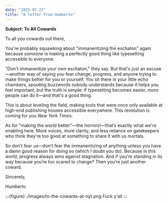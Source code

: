 ```yaml
---
date: "2025-07-27"
title: "A letter from Humberto"
---
```



**Subject: To All Cowards**

To all you cowards out there,

You're probably squawking about "immanentizing the eschaton" again because *someone* is making a perfectly good thing like typesetting accessible to everyone.

"Don't immanentize your own eschaton," they say. But that's just an excuse—another way of saying you fear change, progress, and anyone trying to make things better for you or yourself. You sit there in your little echo chambers, spouting buzzwords nobody understands because it helps you feel important, but the truth is simple: if typesetting becomes easier, more people can do it—and that's a good thing.

This is about leveling the field, making tools that were once only available at high-end publishing houses accessible everywhere. This revolution is coming for you _New York Times_.

As for "making the world better"—the horrors!—that’s exactly what we're enabling here. More voices, more clarity, and less reliance on gatekeepers who think they’re too good at something to share it with us mortals.

So don't fear *us*—don’t fear the immanentizing of anything unless you have a damn good reason for doing so (which I doubt you do). Because in this world, progress always wins against stagnation. And if you're standing in its way because you’re too scared to change? Then you’re just another coward.

Sincerely,

Humberto

:::{figure} ./images/to-the-cowards-at-nyt.png
Fuck y'all
:::